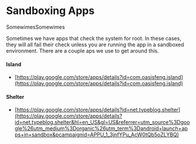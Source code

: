 # Sandboxing Apps

SomewimesSomewimes

Sometimes we have apps that check the system for root. In these cases, they will all fail their check unless you are running the app in a sandboxed environment. There are a couple aps we use to get around this. 

#### Island

* [https://play.google.com/store/apps/details?id=com.oasisfeng.island](https://play.google.com/store/apps/details?id=com.oasisfeng.island)

#### Shelter 

* [https://play.google.com/store/apps/details?id=net.typeblog.shelter](https://play.google.com/store/apps/details?id=net.typeblog.shelter&hl=en_US&gl=US&referrer=utm_source%3Dgoogle%26utm_medium%3Dorganic%26utm_term%3Dandroid+launch+apps+in+sandbox&pcampaignid=APPU_1_3jnfYPu_AcW0tQb5oZLYBQ)

